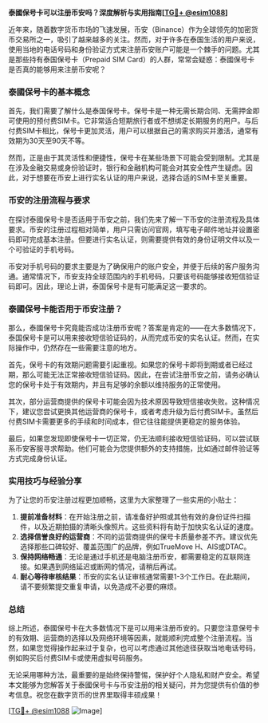 **泰國保号卡可以注册币安吗？深度解析与实用指南[[TG💪+ @esim1088](https://t.me/s/esim1088)]**

近年来，随着数字货币市场的飞速发展，币安（Binance）作为全球领先的加密货币交易所之一，吸引了越来越多的关注。然而，对于许多在泰国生活的用户来说，使用当地的电话号码和身份验证方式来注册币安账户可能是一个棘手的问题。尤其是那些持有泰国保号卡（Prepaid SIM Card）的人群，常常会疑惑：泰國保号卡是否真的能够用来注册币安呢？

### 泰國保号卡的基本概念

首先，我们需要了解什么是泰国保号卡。保号卡是一种无需长期合同、无需押金即可使用的预付费SIM卡。它非常适合短期旅行者或不想绑定长期服务的用户。与后付费SIM卡相比，保号卡更加灵活，用户可以根据自己的需求购买并激活，通常有效期为30天至90天不等。

然而，正是由于其灵活性和便捷性，保号卡在某些场景下可能会受到限制。尤其是在涉及金融交易或身份验证时，银行和金融机构可能会对其安全性产生疑虑。因此，对于想要在币安上进行实名认证的用户来说，选择合适的SIM卡至关重要。

### 币安的注册流程与要求

在探讨泰國保号卡是否适用于币安之前，我们先来了解一下币安的注册流程及具体要求。币安的注册过程相对简单，用户只需访问官网，填写电子邮件地址并设置密码即可完成基本注册。但要进行实名认证，则需要提供有效的身份证明文件以及一个可验证的手机号码。

币安对手机号码的要求主要是为了确保用户的账户安全，并便于后续的客户服务沟通。通常情况下，币安支持全球范围内的手机号码，只要该号码能够接收短信验证码即可。因此，理论上讲，泰国保号卡是有可能满足这一要求的。

### 泰國保号卡能否用于币安注册？

那么，泰國保号卡究竟能否成功注册币安呢？答案是肯定的——在大多数情况下，泰国保号卡是可以用来接收短信验证码的，从而完成币安的实名认证。然而，在实际操作中，仍然存在一些需要注意的地方。

首先，保号卡的有效期问题需要引起重视。如果您的保号卡即将到期或者已经过期，那么可能无法正常接收短信验证码。因此，在尝试注册币安之前，请务必确认您的保号卡处于有效期内，并且有足够的余额以维持服务的正常使用。

其次，部分运营商提供的保号卡可能会因为技术原因导致短信接收失败。这种情况下，建议您尝试更换其他运营商的保号卡，或者考虑升级为后付费SIM卡。虽然后付费SIM卡需要更多的手续和时间成本，但它往往能提供更稳定的服务体验。

最后，如果您发现即使保号卡一切正常，仍无法顺利接收短信验证码，可以尝试联系币安客服寻求帮助。他们可能会为您提供额外的支持措施，比如通过邮件验证等方式完成身份认证。

### 实用技巧与经验分享

为了让您的币安注册过程更加顺畅，这里为大家整理了一些实用的小贴士：

1. **提前准备材料**：在开始注册之前，请准备好护照或其他有效的身份证件扫描件，以及近期拍摄的清晰头像照片。这些资料将有助于加快实名认证的速度。
2. **选择信誉良好的运营商**：不同的运营商提供的保号卡质量参差不齐。建议优先选择那些口碑较好、覆盖范围广的品牌，例如TrueMove H、AIS或DTAC。
3. **保持网络畅通**：无论是通过手机还是电脑注册币安，都需要稳定的互联网连接。如果遇到网络延迟或断网的情况，请稍后再试。
4. **耐心等待审核结果**：币安的实名认证审核通常需要1-3个工作日。在此期间，请不要频繁提交重复申请，以免造成不必要的麻烦。

### 总结

综上所述，泰國保号卡在大多数情况下是可以用来注册币安的。只要您注意保号卡的有效期、运营商的选择以及网络环境等因素，就能顺利完成整个注册流程。当然，如果您觉得操作起来过于复杂，也可以考虑通过其他途径获取当地电话号码，例如购买后付费SIM卡或使用虚拟号码服务。

无论采用哪种方法，最重要的是始终保持警惕，保护好个人隐私和财产安全。希望本文能够为您解答关于泰國保号卡与币安注册的相关疑问，并为您提供有价值的参考信息。祝您在数字货币的世界里取得丰硕成果！

[[TG💪+ @esim1088](https://t.me/s/esim1088) ![Image](https://i.postimg.cc/4NQfJmqS/Snipaste-2025-05-13-00-14-12.png)]